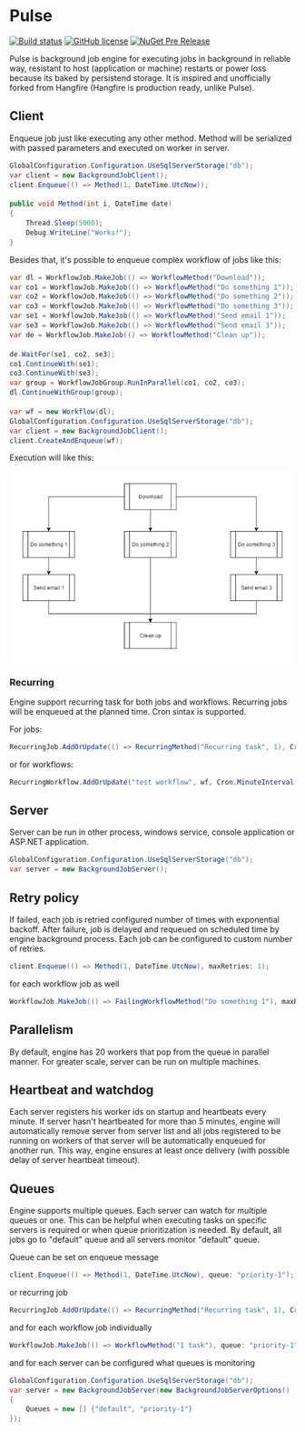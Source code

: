 # Pulse
[![Build status](https://ci.appveyor.com/api/projects/status/epame8a9nd96l7da?svg=true)](https://ci.appveyor.com/project/vvucetic/pulse)
[![GitHub license](https://img.shields.io/badge/license-GPL-blue.svg)](https://raw.githubusercontent.com/vvucetic/Pulse/master/LICENSE)
[![NuGet Pre Release](https://img.shields.io/nuget/vpre/PulseEngine.svg)](https://www.nuget.org/packages/PulseEngine/)

Pulse is background job engine for executing jobs in background in reliable way, resistant to host (application or machine) restarts or power loss because its baked by persistend storage. It is inspired and unofficially forked from Hangfire (Hangfire is production ready, unlike Pulse).

## Client

Enqueue job just like executing any other method. Method will be serialized with passed parameters and executed on worker in server.

```C#
GlobalConfiguration.Configuration.UseSqlServerStorage("db");
var client = new BackgroundJobClient();
client.Enqueue(() => Method(1, DateTime.UtcNow));

public void Method(int i, DateTime date)
{
    Thread.Sleep(5000);
    Debug.WriteLine("Works!");
}
```

Besides that, it's possible to enqueue complex workflow of jobs like this:

```C#
var dl = WorkflowJob.MakeJob(() => WorkflowMethod("Download"));
var co1 = WorkflowJob.MakeJob(() => WorkflowMethod("Do something 1"));
var co2 = WorkflowJob.MakeJob(() => WorkflowMethod("Do something 2"));
var co3 = WorkflowJob.MakeJob(() => WorkflowMethod("Do something 3"));
var se1 = WorkflowJob.MakeJob(() => WorkflowMethod("Send email 1"));
var se3 = WorkflowJob.MakeJob(() => WorkflowMethod("Send email 3"));
var de = WorkflowJob.MakeJob(() => WorkflowMethod("Clean up"));

de.WaitFor(se1, co2, se3);
co1.ContinueWith(se1);
co3.ContinueWith(se3);
var group = WorkflowJobGroup.RunInParallel(co1, co2, co3);
dl.ContinueWithGroup(group);

var wf = new Workflow(dl);
GlobalConfiguration.Configuration.UseSqlServerStorage("db");
var client = new BackgroundJobClient();
client.CreateAndEnqueue(wf);
```

Execution will like this:

![Workflow diagram](https://raw.githubusercontent.com/vvucetic/Pulse/master/Assets/workflow.png)

### Recurring

Engine support recurring task for both jobs and workflows. Recurring jobs will be enqueued at the planned time. Cron sintax is supported.

For jobs:
```C#
RecurringJob.AddOrUpdate(() => RecurringMethod("Recurring task", 1), Cron.MinuteInterval(2));
```

or for workflows:
```C#
RecurringWorkflow.AddOrUpdate("test workflow", wf, Cron.MinuteInterval(1));
```

## Server

Server can be run in other process, windows service, console application or ASP.NET application.

```C#
GlobalConfiguration.Configuration.UseSqlServerStorage("db");
var server = new BackgroundJobServer();
```

## Retry policy

If failed, each job is retried configured number of times with exponential backoff. After failure, job is delayed and requeued on scheduled time by engine background process. Each job can be configured to custom number of retries. 

```C#
client.Enqueue(() => Method(1, DateTime.UtcNow), maxRetries: 1);
```
for each workflow job as well
```C#
WorkflowJob.MakeJob(() => FailingWorkflowMethod("Do something 1"), maxRetries: 1);
```

## Parallelism

By default, engine has 20 workers that pop from the queue in parallel manner. For greater scale, server can be run on multiple machines.

## Heartbeat and watchdog

Each server registers his worker ids on startup and heartbeats every minute. If server hasn't heartbeated for more than 5 minutes, engine will automatically remove server from server list and all jobs registered to be running on workers of that server will be automatically enqueued for another run. This way, engine ensures at least once delivery (with possible delay of server heartbeat timeout).

## Queues

Engine supports multiple queues. Each server can watch for multiple queues or one. This can be helpful when executing tasks on specific servers is required or when queue prioritization is needed. By default, all jobs go to "default" queue and all servers monitor "default" queue.

Queue can be set on enqueue message

```C#
client.Enqueue(() => Method(1, DateTime.UtcNow), queue: "priority-1");
```
or recurring job

```C#
RecurringJob.AddOrUpdate(() => RecurringMethod("Recurring task", 1), Cron.MinuteInterval(2), queue: "priority-1");
```

and for each workflow job individually
```C#
WorkflowJob.MakeJob(() => WorkflowMethod("1 task"), queue: "priority-1")
```

and for each server can be configured what queues is monitoring
```C#
GlobalConfiguration.Configuration.UseSqlServerStorage("db");
var server = new BackgroundJobServer(new BackgroundJobServerOptions()
{
    Queues = new [] {"default", "priority-1"}
});
```
